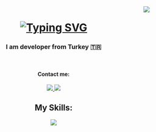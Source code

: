 <img align= 'right' src='https://visitor-badge.laobi.icu/badge?page_id=serhat.sergikaya.serhat-sergikaya' />

<h1 align='center'>
  <a href="https://git.io/typing-svg">
   <img src="https://readme-typing-svg.demolab.com?font=Poetsen+One&size=40&duration=1000&pause=500&color=FFC914&center=true&multiline=true&random=true&width=435&height=100&lines=Hello+there!+%F0%9F%AB%A1;I'm+Serhat+Sergikaya" alt="Typing SVG" />
    </a>
</h1>

<h3 align='center'> I am developer from Turkey 🇹🇷</h1>

<br/>




<div align='center'>
  
  <h4 > Contact me:</h4>  
    
  <a href='mailto:serhatsergikaya@gmail.com'> 
    <img src='https://img.shields.io/badge/Gmail-D14836?style=for-the-badge&logo=gmail&logoColor=white' />
  <a/>
    
  <a href='https://www.linkedin.com/in/serhatsergikaya/'> 
    <img src='https://img.shields.io/badge/LinkedIn-0077B5?style=for-the-badge&logo=linkedin&logoColor=white' />
  <a/>
  
  
  <h2 align= 'center'> My Skills: </h2>
  
  <p align="center">
    <a href="https://skillicons.dev">
      <img src="https://skillicons.dev/icons?i=html,css,js,ts,react,vite,unity,cs" />
    </a>
  </p>
  <img
  
</div>
  


